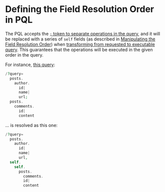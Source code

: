 # Defining the Field Resolution Order in PQL

The PQL accepts the [`;` token to separate operations in the query](pql-syntax.html#appending-fields), and it will be replaced with a series of `self` fields (as described in [Manipulating the Field Resolution Order](../architecture/manipulating-field-resolution-order.html)) when [transforming from requested to executable query](../architecture/decoupling-queries.html). This guarantees that the operations will be executed in the given order in the query.

For instance, [this query](https://nextapi.getpop.org/api/graphql/?query=posts.author.id|name|url;posts.comments.id|content):

```php
/?query=
  posts.
    author.
      id|
      name|
      url;
  posts.
    comments.
      id|
      content
```

... is resolved as this one:

```php
/?query=
  posts.
    author.
      id|
      name|
      url,
  self.
    self.
      posts.
        comments.
        id|
        content
```